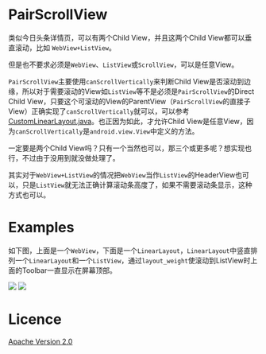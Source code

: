 PairScrollView
==============

类似今日头条详情页，可以有两个Child View，并且这两个Child View都可以垂直滚动，比如 `WebView+ListView`。

但是也不要求必须是`WebView`、`ListView`或`ScrollView`，可以是任意View。

`PairScrollView`主要使用`canScrollVertically`来判断Child View是否滚动到边缘，所以对于需要滚动的View如`ListView`等不是必须是`PairScrollView`的Direct Child View，只要这个可滚动的View的ParentView（`PairScrollView`的直接子View）正确实现了`canScrollVertically`就可以，可以参考[CustomLinearLayout.java][1]。也正因为如此，才允许Child View是任意View，因为`canScrollVertically`是`android.view.View`中定义的方法。

一定要是两个Child View吗？只有一个当然也可以，那三个或更多呢？想实现也行，不过由于没用到就没做处理了。

其实对于`WebView+ListView`的情况把`WebView`当作`ListView`的HeaderView也可以，只是`ListView`就无法正确计算滚动条高度了，如果不需要滚动条显示，这种方式也可以。

Examples
========

如下图，上面是一个`WebView`，下面是一个`LinearLayout`，`LinearLayout`中竖直排列一个`LinearLayout`和一个`ListView`，通过`layout_weight`使滚动到ListView时上面的Toolbar一直显示在屏幕顶部。

![][2]
![][3]

Licence
=======

[Apache Version 2.0][4]



 [1]:./src/me/angeldevil/pairscrollview/CustomLinearLayout.java
 [2]:./art/img1.png
 [3]:./art/img2.png
 [4]:http://www.apache.org/licenses/LICENSE-2.0.html
